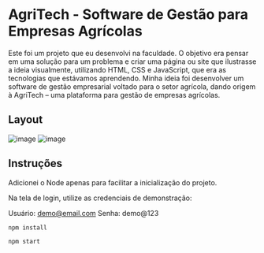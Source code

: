 # AgriTech - Software de Gestão para Empresas Agrícolas

Este foi um projeto que eu desenvolvi na faculdade. O objetivo era pensar em uma solução para um problema e criar uma página ou site que ilustrasse a ideia visualmente, utilizando HTML, CSS e JavaScript, que era as tecnologias que estávamos aprendendo. Minha ideia foi desenvolver um software de gestão empresarial voltado para o setor agrícola, dando origem à AgriTech – uma plataforma para gestão de empresas agrícolas.

## Layout
![image](https://github.com/user-attachments/assets/f2f029bc-d873-4771-b4fd-6e2fb175851c)
![image](https://github.com/user-attachments/assets/5bb7297d-1d92-461d-acc8-0830d3c076b6)


## Instruções

Adicionei o Node apenas para facilitar a inicialização do projeto.

Na tela de login, utilize as credenciais de demonstração:

Usuário: demo@email.com
Senha: demo@123

```bash
npm install
```

```bash
npm start
```
